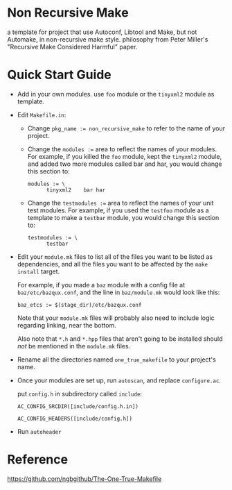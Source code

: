 Non Recursive Make
=====================

a template for project that use Autoconf, Libtool and Make, but not Automake, in non-recursive make style.
philosophy from Peter Miller's "Recursive Make Considered Harmful" paper.

Quick Start Guide
========

* Add in your own modules. use `foo` module or the `tinyxml2` module as template.

* Edit `Makefile.in`:

    - Change `pkg_name := non_recursive_make` to refer to the name of
        your project.

    - Change the `modules :=` area to reflect the names of your
        modules.  For example, if you killed the `foo` module, kept
        the `tinyxml2` module, and added two more modules called bar
        and har, you would change this section to:

        <pre><code>modules := \
            tinyxml2	bar	har</code></pre>

    - Change the `testmodules :=` area to reflect the names of your
        unit test modules.  For example, if you used the `testfoo`
        module as a template to make a `testbar` module, you would
        change this section to:

        <pre><code>testmodules := \
            testbar</code></pre>

* Edit your `module.mk` files to list all of the files you want to be
    listed as dependencies, and all the files you want to be affected
    by the `make install` target. 

    For example, if you made a `baz` module with a config file at `baz/etc/bazqux.conf`, and the line in `baz/module.mk`
    would look like this:

    <pre><code>baz_etcs := $(stage_dir)/etc/bazqux.conf</code></pre>

    Note that your `module.mk` files will probably also need to
    include logic regarding linking, near the bottom. 

    Also note that `*.h` and `*.hpp` files that aren't going to be
    installed should *not* be mentioned in the `module.mk` files. 

* Rename all the directories named `one_true_makefile` to your
    project's name.

* Once your modules are set up, run `autoscan`, and replace
    `configure.ac`.

    put `config.h` in subdirectory called `include`:
    <pre><code>AC_CONFIG_SRCDIR([include/config.h.in])</code></pre>
    <pre><code>AC_CONFIG_HEADERS([include/config.h])</code></pre>

* Run `autoheader`

Reference
===============

https://github.com/ngbgithub/The-One-True-Makefile
